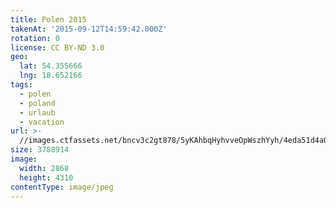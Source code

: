 ```yaml
---
title: Polen 2015
takenAt: '2015-09-12T14:59:42.000Z'
rotation: 0
license: CC BY-ND 3.0
geo:
  lat: 54.355666
  lng: 18.652166
tags:
  - polen
  - poland
  - urlaub
  - vacation
url: >-
  //images.ctfassets.net/bncv3c2gt878/5yKAhbqHyhvveOpWszhYyh/4eda51d4a0c43ba82fad4e159bb3ecb1/polen-2015_25657109540_o
size: 3788914
image:
  width: 2868
  height: 4310
contentType: image/jpeg
---
```


